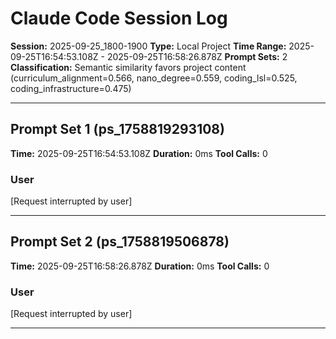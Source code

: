 # Claude Code Session Log

**Session:** 2025-09-25_1800-1900
**Type:** Local Project
**Time Range:** 2025-09-25T16:54:53.108Z - 2025-09-25T16:58:26.878Z
**Prompt Sets:** 2
**Classification:** Semantic similarity favors project content (curriculum_alignment=0.566, nano_degree=0.559, coding_lsl=0.525, coding_infrastructure=0.475)

---

<a name="ps_1758819293108"></a>
## Prompt Set 1 (ps_1758819293108)

**Time:** 2025-09-25T16:54:53.108Z
**Duration:** 0ms
**Tool Calls:** 0

### User

[Request interrupted by user]

---

<a name="ps_1758819506878"></a>
## Prompt Set 2 (ps_1758819506878)

**Time:** 2025-09-25T16:58:26.878Z
**Duration:** 0ms
**Tool Calls:** 0

### User

[Request interrupted by user]

---

